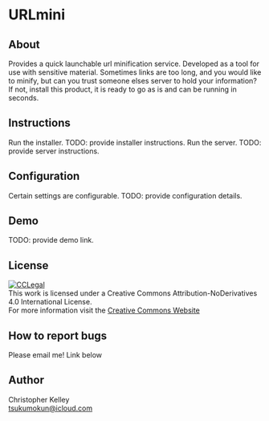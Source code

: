 URLmini
==========

About
----------
Provides a quick launchable url minification service.
Developed as a tool for use with sensitive material.
Sometimes links are too long, and you would like to
minify, but can you trust someone elses server to hold
your information? If not, install this product, it is
ready to go as is and can be running in seconds.

Instructions
----------
Run the installer.
TODO: provide installer instructions.
Run the server.
TODO: provide server instructions.

Configuration
----------
Certain settings are configurable.
TODO: provide configuration details.

Demo
----------
TODO: provide demo link.

License
----------

[![CCLegal](http://i.creativecommons.org/l/by-nd/4.0/88x31.png "CC BY-ND Legal Code")](http://creativecommons.org/licenses/by-nd/4.0/deed.en_US "Creative Commons License")<br/>
This work is licensed under a Creative Commons Attribution-NoDerivatives 4.0 International License.<br/>
For more information visit the [Creative Commons Website]

How to report bugs
----------
Please email me! Link below

Author
---
Christopher Kelley<br/>
[tsukumokun@icloud.com](mailto:tsukumokun@icloud.com)



[Creative Commons Website]:http://creativecommons.org/choose/ "Creative Commons Website"

